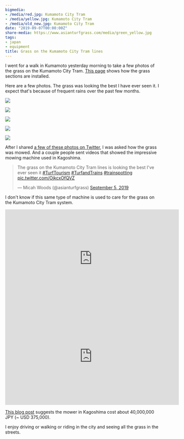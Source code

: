 ```yaml
---
bigmedia:
- /media/red.jpg: Kumamoto City Tram
- /media/yellow.jpg: Kumamoto City Tram
- /media/old_new.jpg: Kumamoto City Tram
date: "2019-09-07T00:00:00Z"
share-media: https://www.asianturfgrass.com/media/green_yellow.jpg
tags:
- japan
- equipment
title: Grass on the Kumamoto City Tram lines
---
```


I went for a walk in Kumamoto yesterday morning to take a few photos of the grass on the Kumamoto City Tram. [This page](https://www.city.kumamoto.jp/hpKiji/pub/detail.aspx?c_id=5&id=1957&class_set_id=2&class_id=3078) shows how the grass sections are installed.

Here are a few photos. The grass was looking the best I have ever seen it. I expect that's because of frequent rains over the past few months.

![](/media/castle.jpg)

![](/media/old_new.jpg)

![](/media/red.jpg)

![](/media/green_yellow.jpg)

![](/media/yellow.jpg)

After I shared [a few of these photos on Twitter](https://twitter.com/asianturfgrass/status/1169756438635237376), I was asked how the grass was mowed. And a couple people sent videos that showed the impressive mowing machine used in Kagoshima.

<blockquote class="twitter-tweet"><p lang="en" dir="ltr">The grass on the Kumamoto City Tram lines is looking the best I&#39;ve ever seen it <a href="https://twitter.com/hashtag/TurfTourism?src=hash&amp;ref_src=twsrc%5Etfw">#TurfTourism</a> <a href="https://twitter.com/hashtag/TurfandTrains?src=hash&amp;ref_src=twsrc%5Etfw">#TurfandTrains</a> <a href="https://twitter.com/hashtag/trainspotting?src=hash&amp;ref_src=twsrc%5Etfw">#trainspotting</a> <a href="https://t.co/OjkcxOfQVZ">pic.twitter.com/OjkcxOfQVZ</a></p>&mdash; Micah Woods (@asianturfgrass) <a href="https://twitter.com/asianturfgrass/status/1169756438635237376?ref_src=twsrc%5Etfw">September 5, 2019</a></blockquote> <script async src="https://platform.twitter.com/widgets.js" charset="utf-8"></script> 

I don't know if this same type of machine is used to care for the grass on the Kumamoto City Tram system. 

<iframe width="560" height="315" src="https://www.youtube.com/embed/TiY6jaLfBdQ" frameborder="0" allow="accelerometer; autoplay; encrypted-media; gyroscope; picture-in-picture" allowfullscreen></iframe>

<iframe width="560" height="315" src="https://www.youtube.com/embed/t-XWw32K3ZA" frameborder="0" allow="accelerometer; autoplay; encrypted-media; gyroscope; picture-in-picture" allowfullscreen></iframe>

[This blog post](https://shiba-teire.com/archives/2801) suggests the mower in Kagoshima cost about 40,000,000 JPY (~ USD 375,000). 

I enjoy driving or walking or riding in the city and seeing all the grass in the streets.



